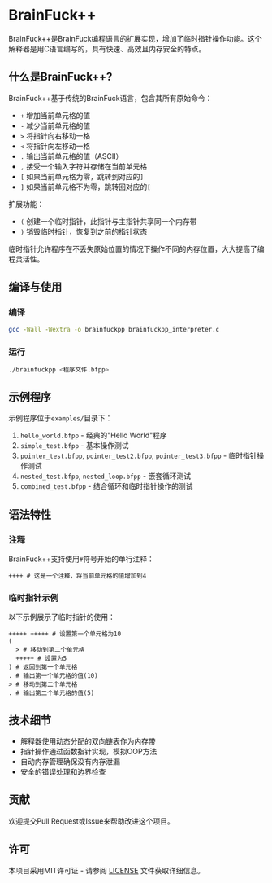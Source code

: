 # BrainFuck++

BrainFuck++是BrainFuck编程语言的扩展实现，增加了临时指针操作功能。这个解释器是用C语言编写的，具有快速、高效且内存安全的特点。

## 什么是BrainFuck++?

BrainFuck++基于传统的BrainFuck语言，包含其所有原始命令：

- `+` 增加当前单元格的值
- `-` 减少当前单元格的值
- `>` 将指针向右移动一格
- `<` 将指针向左移动一格
- `.` 输出当前单元格的值（ASCII）
- `,` 接受一个输入字符并存储在当前单元格
- `[` 如果当前单元格为零，跳转到对应的`]`
- `]` 如果当前单元格不为零，跳转回对应的`[`

扩展功能：

- `(` 创建一个临时指针，此指针与主指针共享同一个内存带
- `)` 销毁临时指针，恢复到之前的指针状态

临时指针允许程序在不丢失原始位置的情况下操作不同的内存位置，大大提高了编程灵活性。

## 编译与使用

### 编译

```bash
gcc -Wall -Wextra -o brainfuckpp brainfuckpp_interpreter.c
```

### 运行

```bash
./brainfuckpp <程序文件.bfpp>
```

## 示例程序

示例程序位于`examples/`目录下：

1. `hello_world.bfpp` - 经典的"Hello World"程序
2. `simple_test.bfpp` - 基本操作测试
3. `pointer_test.bfpp`, `pointer_test2.bfpp`, `pointer_test3.bfpp` - 临时指针操作测试
4. `nested_test.bfpp`, `nested_loop.bfpp` - 嵌套循环测试
5. `combined_test.bfpp` - 结合循环和临时指针操作的测试

## 语法特性

### 注释

BrainFuck++支持使用`#`符号开始的单行注释：

```
++++ # 这是一个注释，将当前单元格的值增加到4
```

### 临时指针示例

以下示例展示了临时指针的使用：

```
+++++ +++++ # 设置第一个单元格为10
(
  > # 移动到第二个单元格
  +++++ # 设置为5
) # 返回到第一个单元格
. # 输出第一个单元格的值(10)
> # 移动到第二个单元格
. # 输出第二个单元格的值(5)
```

## 技术细节

- 解释器使用动态分配的双向链表作为内存带
- 指针操作通过函数指针实现，模拟OOP方法
- 自动内存管理确保没有内存泄漏
- 安全的错误处理和边界检查

## 贡献

欢迎提交Pull Request或Issue来帮助改进这个项目。

## 许可

本项目采用MIT许可证 - 请参阅 [LICENSE](LICENSE) 文件获取详细信息。 